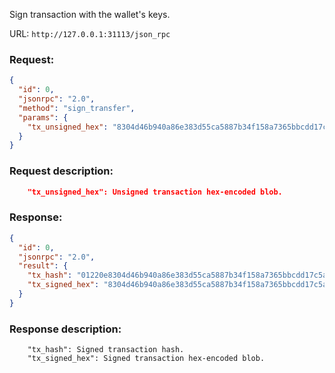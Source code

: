 Sign transaction with the wallet's keys.

URL: ```http://127.0.0.1:31113/json_rpc```
### Request: 
```json
{
  "id": 0,
  "jsonrpc": "2.0",
  "method": "sign_transfer",
  "params": {
    "tx_unsigned_hex": "8304d46b940a86e383d55ca5887b34f158a7365bbcdd17c5a305814a9334f158a7368304d46b940a86e383d55ca5887b34f158a7365bbcdd17c5a305814a9334f158a736"
  }
}
```

### Request description: 
```json
    "tx_unsigned_hex": Unsigned transaction hex-encoded blob.
```

### Response: 
```json
{
  "id": 0,
  "jsonrpc": "2.0",
  "result": {
    "tx_hash": "01220e8304d46b940a86e383d55ca5887b34f158a7365bbcdd17c5a305814a93",
    "tx_signed_hex": "8304d46b940a86e383d55ca5887b34f158a7365bbcdd17c5a305814a9334f158a7368304d46b940a86e383d55ca5887b34f158a7365bbcdd17c5a305814a9334f158a7368304d46b940a86e383d55ca5887b34f158a7365bbcdd17c5a305814a9334f158a7368304d46b940a86e383d55ca5887b34f158a7365bbcdd17c5a305814a9334f158a736"
  }
}
```

### Response description:
```
    "tx_hash": Signed transaction hash.
    "tx_signed_hex": Signed transaction hex-encoded blob.
```